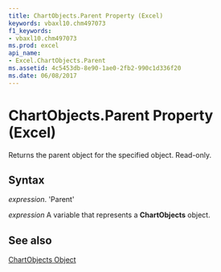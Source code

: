 ```yaml
---
title: ChartObjects.Parent Property (Excel)
keywords: vbaxl10.chm497073
f1_keywords:
- vbaxl10.chm497073
ms.prod: excel
api_name:
- Excel.ChartObjects.Parent
ms.assetid: 4c5453db-8e90-1ae0-2fb2-990c1d336f20
ms.date: 06/08/2017
---
```



# ChartObjects.Parent Property (Excel)

Returns the parent object for the specified object. Read-only.


## Syntax

 _expression_. 'Parent'

 _expression_ A variable that represents a **ChartObjects** object.


## See also


[ChartObjects Object](Excel.ChartObjects.md)


